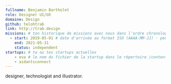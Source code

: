 ```yaml
---
fullname: Benjamin Bartholet
role: Designer UI/UX
domaine: Design
github: telohtrab
link: http://trab.design
missions: # ton historique de missions avec nous dans l'ordre chronologique. Remplis déjà la première pour commencer !
  - start: 2019-05-01 # date d'arrivée au format ISO (AAAA-MM-JJ) - pense à bien garder les '' !
    end: 2021-05-31
    status: independent
startups: # ta ou tes startups actuelles
    - eva # le nom du fichier de la startup dans le répertoire /content/_startups/ sans l'extension .md
    - aidantsconnect
---
```


designer, technologist and illustrator.
